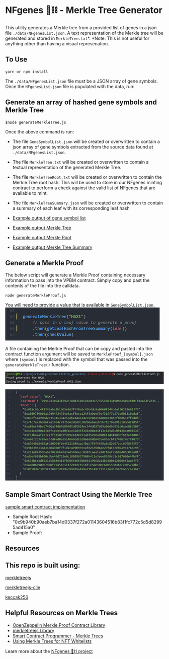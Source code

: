# NFgenes 🧬⛓ - Merkle Tree Generator

This utility generates a Merkle tree from a provided list of genes in a json file `./data/NFgenesList.json`. A text representation of the Merkle tree will be generated and stored in `MerkleTree.txt`*. *Note: This is not useful for anything other than having a visual represenation.

## To Use

```
yarn or npm install
```

The `./data/NFgenesList.json` file must be a JSON array of gene symbols. Once the `NFgenesList.json` file is populated with the data, run:

## Generate an array of hashed gene symbols and Merkle Tree

```
$node generateMerkleTree.js
```

Once the above command is run:
- The file `GeneSymbolList.json` will be created or overwritten to contain a json array of gene symbols extracted from the source data found at `./data/NFgenesList.json`.
- The file `MerkleTree.txt` will be created or overwritten to contain a textual representation of the generated Merkle Tree.
- The file `MerkleTreeRoot.txt` will be created or overwritten to contain the Merkle Tree root hash. This will be used to store in our NFgenes minting contract to perform a check against the valid list of NFgenes that are available to mint.
- The file `MerkleTreeSummary.json` will be created or overwritten to contain a summary of each leaf with its corresponding leaf hash

- [Example output of gene symbol list](https://github.com/nfgenes/merkletree_generator/blob/main/example/GeneSymbolList.json)
- [Example output Merkle Tree](https://github.com/nfgenes/merkletree_generator/blob/main/example/MerkleTree.txt)
- [Example output Merkle Root](https://github.com/nfgenes/merkletree_generator/blob/main/example/MerkleTreeRoot.json)
- [Example output Merkle Tree Summary](https://github.com/nfgenes/merkletree_generator/blob/main/example/MerkleTreeSummary.json)

## Generate a Merkle Proof

The below script will generate a Merkle Proof containing necessary information to pass into the VPBM contract. Simply copy and past the contents of the file into the calldata.

```
node generateMerkleProof.js
```

You will need to provide a value that is available in `GeneSymbolList.json`.
![merkle proof value selection](https://github.com/nfgenes/merkletree_generator/blob/main/doc/symbol_parameter.png)

A file containing the Merkle Proof that can be copy and pasted into the contract function argument will be saved to `MerkleProof_[symbol].json` where `[symbol]` is replaced with the symbol that was passed into the `generateMerkleTree()` function.

![Example Merkle Proof - Console.log()](https://github.com/nfgenes/merkletree_generator/blob/main/doc/generate_merkleproof_example.png)

![Example Merkle Proof - File output](https://github.com/nfgenes/merkletree_generator/blob/main/doc/generate_merkleproof_example_result.png)

## Sample Smart Contract Using the Merkle Tree
[sample smart contract implementation](https://rinkeby.etherscan.io/address/0x3902459edb16fa5e8d87aa06effd519a4441ab41)
- Sample Root Hash: "0x9b940b90aeb7ba14d0337f272a01143604516b83f1fc772c5d5d82995ad415a0"
- Sample Proof: 

## Resources

This repo is built using:
--------------------------

[merkletreejs](https://github.com/miguelmota/merkletreejs)

[merkletreejs-clie](https://github.com/miguelmota/merkletreejs-cli)

[keccak256](https://github.com/miguelmota/keccak256)

Helpful Resources on Merkle Trees
--------------------------------

- [OpenZeppelin Merkle Proof Contract Library](https://docs.openzeppelin.com/contracts/4.x/api/utils#MerkleProof)
- [merkletreejs Library](https://github.com/miguelmota/merkletreejs)
- [Smart Contract Programmer - Merkle Trees](https://www.youtube.com/watch?v=n6nEPaE7KZ8)
- [Using Merkle Trees for NFT Whitelists](https://medium.com/@ItsCuzzo/using-merkle-trees-for-nft-whitelists-523b58ada3f9)

Learn more about the [NFgenes 🧬⛓ project](https://github.com/nfgenes/overview#nfgenes-nonfungible-genes-overview)